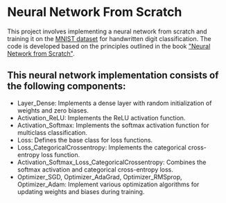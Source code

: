 # Neural Network From Scratch
This project involves implementing a neural network from scratch and training it on the [MNIST dataset](https://www.kaggle.com/datasets/hojjatk/mnist-dataset) for handwritten digit classification. 
The code is developed based on the principles outlined in the book ["Neural Network from Scratch"](https://nnfs.io/).


## This neural network implementation consists of the following components:
* Layer_Dense: Implements a dense layer with random initialization of weights and zero biases.
* Activation_ReLU: Implements the ReLU activation function.
* Activation_Softmax: Implements the softmax activation function for multiclass classification.
* Loss: Defines the base class for loss functions.
* Loss_CategoricalCrossentropy: Implements the categorical cross-entropy loss function.
* Activation_Softmax_Loss_CategoricalCrossentropy: Combines the softmax activation and categorical cross-entropy loss.
* Optimizer_SGD, Optimizer_AdaGrad, Optimizer_RMSprop, Optimizer_Adam: Implement various optimization algorithms for updating weights and biases during training.

